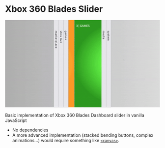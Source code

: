 # Xbox 360 Blades Slider

![](./demo.gif)

Basic implementation of Xbox 360 Blades Dashboard slider in vanilla JavaScript

- No dependencies
- A more advanced implementation (stacked bending buttons, complex animations...) would require something like [`<canvas>`](https://developer.mozilla.org/en-US/docs/Web/API/Canvas_API).
